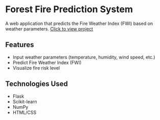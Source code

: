 # Forest Fire Prediction System

A web application that predicts the Fire Weather Index (FWI) based on weather parameters.
[Click to view project](https://forest-fire-prediction-system.onrender.com)

## Features

- Input weather parameters (temperature, humidity, wind speed, etc.)
- Predict Fire Weather Index (FWI)
- Visualize fire risk level

## Technologies Used

- Flask
- Scikit-learn
- NumPy
- HTML/CSS

